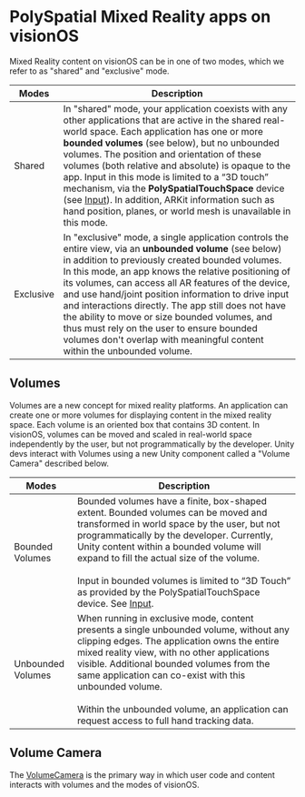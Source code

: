 # PolySpatial Mixed Reality apps on visionOS
<a name="modes-and-volumes"></a>
Mixed Reality content on visionOS can be in one of two modes, which we refer to as "shared" and "exclusive" mode.

| **Modes** | **Description** |
| --- | --- |
| Shared | In "shared" mode, your application coexists with any other applications that are active in the shared real-world space. Each application has one or more **bounded volumes** (see below), but no unbounded volumes. The position and orientation of these volumes (both relative and absolute) is opaque to the app. Input in this mode is limited to a “3D touch” mechanism, via the **PolySpatialTouchSpace** device (see [Input](Input.md)). In addition, ARKit information such as hand position, planes, or world mesh is unavailable in this mode. |
| Exclusive | In "exclusive" mode, a single application controls the entire view, via an **unbounded volume** (see below) in addition to previously created bounded volumes. In this mode, an app knows the relative positioning of its volumes, can access all AR features of the device, and use hand/joint position information to drive input and interactions directly. The app still does not have the ability to move or size bounded volumes, and thus must rely on the user to ensure bounded volumes don't overlap with meaningful content within the unbounded volume. |


## Volumes
<a name="volumes"></a>
Volumes are a new concept for mixed reality platforms. An application can create one or more volumes for displaying content in the mixed reality space. Each volume is an oriented box that contains 3D content. In visionOS, volumes can be moved and scaled in real-world space independently by the user, but not programmatically by the developer. Unity devs interact with Volumes using a new Unity component called a "Volume Camera" described below.

| **Modes** | **Description** |
| --- | --- |
| Bounded Volumes | Bounded volumes have a finite, box-shaped extent. Bounded volumes can be moved and transformed in world space by the user, but not programmatically by the developer. Currently, Unity content within a bounded volume will expand to fill the actual size of the volume.<br><br>Input in bounded volumes is limited to “3D Touch” as provided by the PolySpatialTouchSpace device.  See [Input](Input.md). |
| Unbounded Volumes | When running in exclusive mode, content presents a single unbounded volume, without any clipping edges. The application owns the entire mixed reality view, with no other applications visible. Additional bounded volumes from the same application can co-exist with this unbounded volume.<br><br>Within the unbounded volume, an application can request access to full hand tracking data. |

## Volume Camera
The [VolumeCamera](VolumeCamera.md) is the primary way in which user code and content interacts with volumes and the modes of visionOS.
